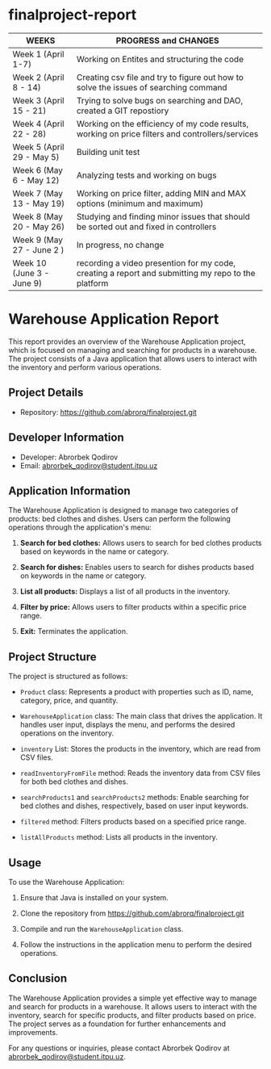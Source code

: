 # finalproject-report

| WEEKS          | PROGRESS and CHANGES |
| -------------- | --------------       |
| Week 1 (April 1-7)| Working on Entites and structuring the code   |
| Week 2 (April 8 - 14)       | Creating csv file and try to figure out how to solve the issues of searching command  | 
| Week 3 (April 15 - 21)        | Trying to solve bugs on searching and DAO, created a GIT repostiory            |
| Week 4 (April 22 - 28)          | Working on the efficiency of my code results, working on price filters and controllers/services      |
| Week 5 (April 29 - May 5)          | Building unit test       |
| Week 6 (May 6 - May 12)          | Analyzing tests and working on bugs      |
| Week 7 (May 13 - May 19)          | Working on price filter, adding MIN and MAX options (minimum and maximum)   |
| Week 8 (May 20 - May 26)          | Studying and finding minor issues that should be sorted out and fixed in controllers       |
| Week 9 (May 27 - June 2 )          | In progress, no change  |
| Week 10 (June 3 - June 9)          | recording a video presention for my code, creating a report and submitting my repo to the platform      |



# Warehouse Application Report

This report provides an overview of the Warehouse Application project, which is focused on managing and searching for products in a warehouse. The project consists of a Java application that allows users to interact with the inventory and perform various operations.

## Project Details

- Repository: https://github.com/abrorq/finalproject.git

## Developer Information

- Developer: Abrorbek Qodirov
- Email: abrorbek_qodirov@student.itpu.uz

## Application Information

The Warehouse Application is designed to manage two categories of products: bed clothes and dishes. Users can perform the following operations through the application's menu:

1. **Search for bed clothes:** Allows users to search for bed clothes products based on keywords in the name or category.

2. **Search for dishes:** Enables users to search for dishes products based on keywords in the name or category.

3. **List all products:** Displays a list of all products in the inventory.

4. **Filter by price:** Allows users to filter products within a specific price range.

5. **Exit:** Terminates the application.

## Project Structure

The project is structured as follows:

- `Product` class: Represents a product with properties such as ID, name, category, price, and quantity.

- `WarehouseApplication` class: The main class that drives the application. It handles user input, displays the menu, and performs the desired operations on the inventory.

- `inventory` List: Stores the products in the inventory, which are read from CSV files.

- `readInventoryFromFile` method: Reads the inventory data from CSV files for both bed clothes and dishes.

- `searchProducts1` and `searchProducts2` methods: Enable searching for bed clothes and dishes, respectively, based on user input keywords.

- `filtered` method: Filters products based on a specified price range.

- `listAllProducts` method: Lists all products in the inventory.

## Usage

To use the Warehouse Application:

1. Ensure that Java is installed on your system.

2. Clone the repository from https://github.com/abrorq/finalproject.git

3. Compile and run the `WarehouseApplication` class.

4. Follow the instructions in the application menu to perform the desired operations.

## Conclusion

The Warehouse Application provides a simple yet effective way to manage and search for products in a warehouse. It allows users to interact with the inventory, search for specific products, and filter products based on price. The project serves as a foundation for further enhancements and improvements.

For any questions or inquiries, please contact Abrorbek Qodirov at abrorbek_qodirov@student.itpu.uz.
